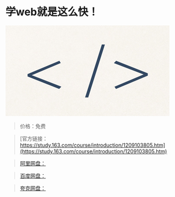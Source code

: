 # 学web就是这么快！

![img](../../../assets/study163/free/bc6f320638c1412792c2ef1528ef6de5.png)

> 价格：免费

> [官方链接：https://study.163.com/course/introduction/1209103805.htm](https://study.163.com/course/introduction/1209103805.htm)

> [阿里网盘：]()

> [百度网盘：]()

> [夸克网盘：]()
